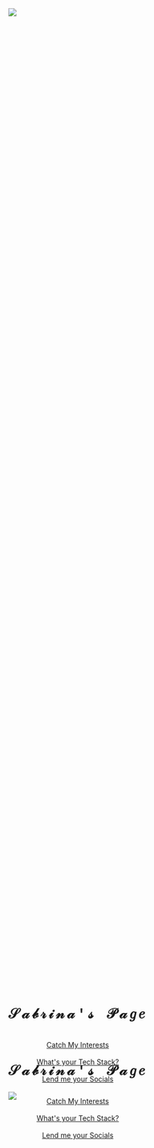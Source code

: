 <body>
<img src="https://64.media.tumblr.com/d8a0b9c5763822186d1850c84540e7ae/da6337b831aba94d-76/s540x810/617c5f67c6dd9f5bd60d16aad771a9c706706823.gifv" align="left"/>
  <div align="center" style="top: 50%; position: absolute">
  <h1 style="letter-spacing: 5px; font-family: Courier New; text-transform: uppercase;"> 𝒮𝒶𝒷𝓇𝒾𝓃𝒶'𝓈 𝒫𝒶𝑔𝑒 </h1><br>
    <a href="#interests">Catch My Interests</a> </br> </br>
    <a href="#tech-stack">What's your Tech Stack?</a> </br> </br>
    <a href="#socials">Lend me your Socials</a> </br> </br>
<img src="https://64.media.tumblr.com/d8a0b9c5763822186d1850c84540e7ae/da6337b831aba94d-76/s540x810/617c5f67c6dd9f5bd60d16aad771a9c706706823.gifv" align="left"/>
  <div align="center" style="top: 50%; position: absolute">
  <h1 style="letter-spacing: 5px; font-family: Courier New; text-transform: uppercase;"> 𝒮𝒶𝒷𝓇𝒾𝓃𝒶'𝓈 𝒫𝒶𝑔𝑒 </h1><br>
    <a href="#interests">Catch My Interests</a> </br> </br>
    <a href="#tech-stack">What's your Tech Stack?</a> </br> </br>
    <a href="#socials">Lend me your Socials</a> </br> </br>
  </div> </br>
</body>
